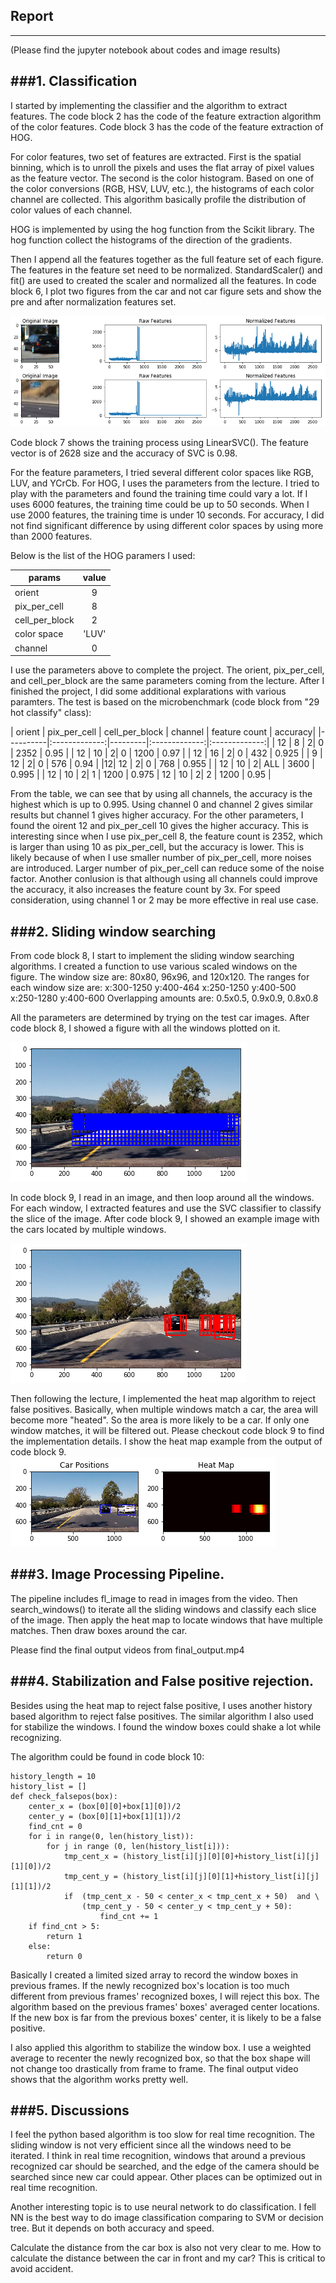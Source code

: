 ## Report ##
---
(Please find the jupyter notebook about codes and image results)

###1. Classification
-----

I started by implementing the classifier and the algorithm to extract features. The code block 2 has the code of the feature extraction algorithm of the color features. Code block 3 has the code of the feature extraction of HOG. 

For color features, two set of features are extracted. First is the spatial binning, which is to unroll the pixels and uses the flat array of pixel values as the feature vector. The second is the color histogram. Based on one of the color conversions (RGB, HSV, LUV, etc.), the histograms of each color channel are collected. This algorithm basically profile the distribution of color values of each channel. 

HOG is implemented by using the hog function from the Scikit library. The hog function collect the histograms of the direction of the gradients. 

Then I append all the features together as the full feature set of each figure. The features in the feature set need to be normalized. StandardScaler() and fit() are used to created the scaler and normalized all the features. In code block 6, I plot two figures from the car and not car figure sets and show the pre and after normalization features set.

![Figure of images](./output_images/car1.png)


Code block 7 shows the training process using LinearSVC(). The feature vector is of 2628 size and the accuracy of SVC is 0.98.

For the feature parameters, I tried several different color spaces like RGB, LUV, and YCrCb. For HOG, I uses the parameters from the lecture. I tried to play with the parameters and found the training time could vary a lot. If I uses 6000 features, the training time could be up to 50 seconds. When I use 2000 features, the training time is under 10 seconds. For accuracy, I did not find significant difference by using different color spaces by using more than 2000 features.

Below is the list of the HOG paramers I used:

| params   |      value   |
|----------|:-------------:|
| orient |  9 | 
| pix_per_cell |    8   |
| cell_per_block  | 2 | 
| color space | 'LUV' |
 | channel | 0  |

I use the parameters above to complete the project. The orient, pix_per_cell, and cell_per_block are the same parameters coming from the lecture. After I finished the project, I did some additional explarations with various paramters. The test is based on the microbenchmark (code block from "29 hot classify" class):


| orient |  pix_per_cell | cell_per_block | channel | feature count | accuracy|
|----------|:-------------:|---------|:-------------:|:-------------:|
| 12 |  8     |  2|  0  | 2352  | 0.95 |
| 12 | 10     |  2|  0  | 1200  | 0.97 |
| 12 | 16     |  2|  0  | 432  | 0.925 |
| 9 | 12   |  2|  0  | 576  | 0.94 |
|12| 12   |  2|  0  | 768 | 0.955 |
| 12 | 10     |  2|  ALL  | 3600  | 0.995 |
| 12 | 10     |  2|  1  | 1200  | 0.975 |
 12 | 10     |  2|  2  | 1200  | 0.95 |
 
 
 From the table, we can see that by using all channels, the accuracy is the highest which is up to 0.995. Using channel 0 and channel 2 gives similar results but channel 1 gives higher accuracy. For the other parameters, I found the oirent 12  and pix_per_cell 10 gives the higher accuracy. This is interesting since when I use pix_per_cell 8, the feature count is 2352, which is larger than using 10 as pix_per_cell, but the accuracy is lower. This is likely because of when I use smaller number of pix_per_cell, more noises are introduced. Larger number of pix_per_cell can reduce some of the noise factor. Another conlusion is that although using all channels could improve the accuracy, it also increases the feature count by 3x. For speed consideration, using channel 1 or 2 may be more effective in real use case.
 
###2. Sliding window searching
---
From code block 8, I start to implement the sliding window searching algorithms. I created a function to use various scaled windows on the figure. The window size are:
80x80, 96x96, and 120x120. 
The ranges for each window size are:
x:300-1250 y:400-464
x:250-1250 y:400-500
x:250-1280 y:400-600
Overlapping amounts are:
0.5x0.5, 0.9x0.9, 0.8x0.8

All the parameters are determined by trying on the test car images. After code block 8, I showed a figure with all the windows plotted on it. 

![Figure of images](./output_images/all_windows.png)


In code block 9, I read in an image, and then loop around all the windows. For each window, I extracted features and use the SVC classifier to classify the slice of the image. After code block 9, I showed an example image with the cars located by multiple windows.

![Figure of images](./output_images/window_match.png)

Then following the lecture, I implemented the heat map algorithm to reject false positives. Basically, when multiple windows match a car, the area will become more "heated". So the area is more likely to be a car. If only one window matches, it will be filtered out. Please checkout code block 9 to find the implementation details. I show the heat map example from the output of code block 9.
![Figure of images](./output_images/after_filter.png)

###3. Image Processing Pipeline.
----
The pipeline includes fl_image to read in images from the video. Then search_windows() to iterate all the sliding windows and classify each slice of the image. Then apply the heat map to locate windows that have multiple matches. Then draw boxes around the car.

Please find the final output videos from final_output.mp4



###4. Stabilization and False positive rejection.
----
Besides using the heat map to reject false positive, I uses another history based algorithm to reject false positives. The similar algorithm I also used for stabilize the windows. I found the window boxes could shake a lot while recognizing.

The algorithm could be found in code block 10:

```
history_length = 10
history_list = []
def check_falsepos(box):
    center_x = (box[0][0]+box[1][0])/2
    center_y = (box[0][1]+box[1][1])/2
    find_cnt = 0
    for i in range(0, len(history_list)):
        for j in range (0, len(history_list[i])):
            tmp_cent_x = (history_list[i][j][0][0]+history_list[i][j][1][0])/2
            tmp_cent_y = (history_list[i][j][0][1]+history_list[i][j][1][1])/2
            if  (tmp_cent_x - 50 < center_x < tmp_cent_x + 50)  and \
                (tmp_cent_y - 50 < center_y < tmp_cent_y + 50):
                    find_cnt += 1
    if find_cnt > 5:
        return 1
    else:
    	return 0
```

Basically I created a limited sized array to record the window boxes in previous frames. If the newly recognized box's location is too much different from previous frames' recognized boxes, I will reject this box. The algorithm based on the previous frames' boxes' averaged center locations. If the new box is far from the previous boxes' center, it is likely to be a false positive.

I also applied this algorithm to stabilize the window box. I use a weighted average to recenter the newly recognized box, so that the box shape will not change too drastically from frame to frame. The final output video shows that the algorithm works pretty well.

###5. Discussions
----

I feel the python based algorithm is too slow for real time recognition. The sliding window is not very efficient since all the windows need to be iterated. I think in real time recognition, windows that around a previous recognized car should be searched, and the edge of the camera should be searched since new car could appear. Other places can be optimized out in real time recognition.

Another interesting topic is to use neural network to do classification. I fell NN is the best way to do image classification comparing to SVM or decision tree. But it depends on both accuracy and speed.

Calculate the distance from the car box is also not very clear to me. How to calculate the distance between the car in front and my car? This is critical to avoid accident.
